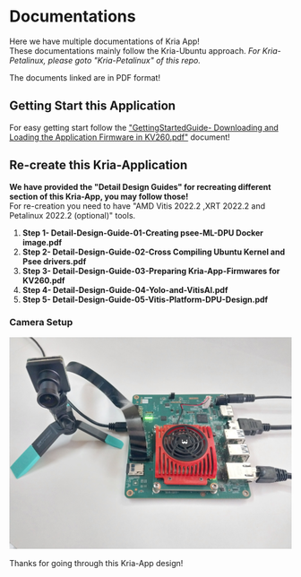 # Documentations

Here we have multiple documentations of Kria App! \
These documentations mainly follow the Kria-Ubuntu approach. *For Kria-Petalinux, please goto "Kria-Petalinux" of this repo.*

The documents linked are in PDF format!

## Getting Start this Application
For easy getting start follow the ["GettingStartedGuide- Downloading and Loading the Application Firmware in KV260.pdf"](https://github.com/LogicTronixInc/Kria-Prophesee-Event-VitisAI/blob/main/Documentations/GettingStartedGuide-%20Downloading%20and%20Loading%20the%20Application%20Firmware%20in%20KV260.pdf) document!

## Re-create this Kria-Application
**We have provided the "Detail Design Guides" for recreating different section of this Kria-App, you may follow those!**\
For re-creation you need to have "AMD Vitis 2022.2 ,XRT 2022.2 and Petalinux 2022.2 (optional)" tools.

1. **Step 1- Detail-Design-Guide-01-Creating psee-ML-DPU Docker image.pdf**
2. **Step 2- Detail-Design-Guide-02-Cross Compiling Ubuntu Kernel and Psee drivers.pdf**
3. **Step 3- Detail-Design-Guide-03-Preparing Kria-App-Firmwares for KV260.pdf**
4. **Step 4- Detail-Design-Guide-04-Yolo-and-VitisAI.pdf**
5. **Step 5- Detail-Design-Guide-05-Vitis-Platform-DPU-Design.pdf**


### Camera Setup
![KV260-Prophesee-CCAM5](https://github.com/LogicTronixInc/Kria-Prophesee-Event-VitisAI/blob/main/images/Prophesee-Event-Cam-Kria-App.jpg "KV260-Prophesee-CCAM5")

Thanks for going through this Kria-App design!

